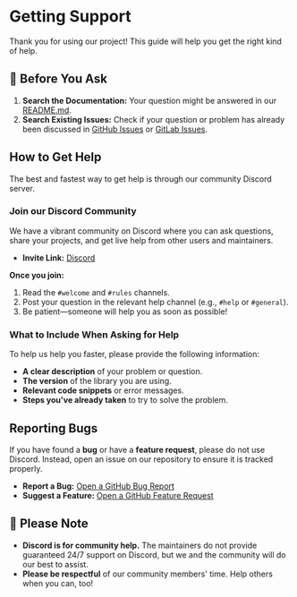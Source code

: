 # Getting Support

Thank you for using our project! This guide will help you get the right kind of help.

## 🚨 Before You Ask

1.  **Search the Documentation:** Your question might be answered in our [README.md](./README.md).
2.  **Search Existing Issues:** Check if your question or problem has already been discussed in [GitHub Issues](https://github.com/PrjctQ/Q-Core/issues) or [GitLab Issues](https://github.com/PrjctQ/Q-Core/-/issues).

## How to Get Help

The best and fastest way to get help is through our community Discord server.

### Join our Discord Community

We have a vibrant community on Discord where you can ask questions, share your projects, and get live help from other users and maintainers.

- **Invite Link:** [Discord](https://discord.gg/sm9e48ZU)

**Once you join:**
1.  Read the `#welcome` and `#rules` channels.
2.  Post your question in the relevant help channel (e.g., `#help` or `#general`).
3.  Be patient—someone will help you as soon as possible!

### What to Include When Asking for Help

To help us help you faster, please provide the following information:

*   **A clear description** of your problem or question.
*   **The version** of the library you are using.
*   **Relevant code snippets** or error messages.
*   **Steps you've already taken** to try to solve the problem.

## Reporting Bugs

If you have found a **bug** or have a **feature request**, please do not use Discord. Instead, open an issue on our repository to ensure it is tracked properly.

*   **Report a Bug:** [Open a GitHub Bug Report](https://github.com/PrjctQ/Q-Core/issues/new?template=bug_report.md)
*   **Suggest a Feature:** [Open a GitHub Feature Request](https://github.com/PrjctQ/Q-Core/issues/new?template=feature_request.md)

## 📝 Please Note

*   **Discord is for community help.** The maintainers do not provide guaranteed 24/7 support on Discord, but we and the community will do our best to assist.
*   **Please be respectful** of our community members' time. Help others when you can, too!
